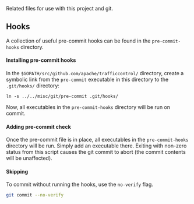 <!--
    Licensed to the Apache Software Foundation (ASF) under one
    or more contributor license agreements.  See the NOTICE file
    distributed with this work for additional information
    regarding copyright ownership.  The ASF licenses this file
    to you under the Apache License, Version 2.0 (the
    "License"); you may not use this file except in compliance
    with the License.  You may obtain a copy of the License at

      http://www.apache.org/licenses/LICENSE-2.0

    Unless required by applicable law or agreed to in writing,
    software distributed under the License is distributed on an
    "AS IS" BASIS, WITHOUT WARRANTIES OR CONDITIONS OF ANY
    KIND, either express or implied.  See the License for the
    specific language governing permissions and limitations
    under the License.
-->

Related files for use with this project and git.

## Hooks

A collection of useful pre-commit hooks can be found in the `pre-commit-hooks` directory.

#### Installing pre-commit hooks

In the `$GOPATH/src/github.com/apache/trafficcontrol/` directory, create a symbolic link from the `pre-commit` executable in this directory to the `.git/hooks/` directory:

```shell
ln -s ../../misc/git/pre-commit .git/hooks/
```

Now, all executables in the `pre-commit-hooks` directory will be run on commit.

#### Adding pre-commit check

Once the pre-commit file is in place, all executables in the `pre-commit-hooks` directory will be run. Simply add an executable there. Exiting with non-zero status from this script causes the git commit to abort (the commit contents will be unaffected).

#### Skipping

To commit without running the hooks, use the `no-verify` flag.

```bash
git commit --no-verify
```
